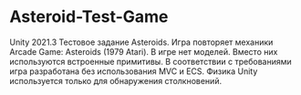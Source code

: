 # Asteroid-Test-Game
Unity 2021.3
Тестовое задание Asteroids.
Игра повторяет механики  Arcade Game: Asteroids (1979 Atari). В игре нет моделей. Вместо них используются встроенные примитивы.
В соответствии с требованиями игра разработана без использования MVC и ECS.
Физикa Unity используется  только для обнаружения столкновений. 
